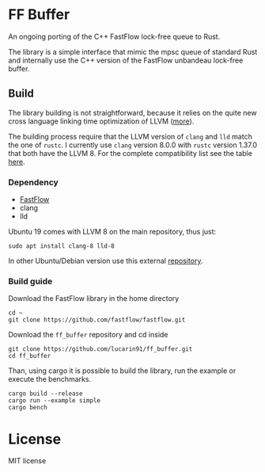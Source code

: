 # FF Buffer

An ongoing porting of the C++ FastFlow lock-free queue to Rust.

The library is a simple interface that mimic the mpsc queue of standard Rust and internally use the C++ version of the FastFlow unbandeau lock-free buffer.

## Build
The library building is not straightforward, because it relies on the quite new cross language linking time optimization of LLVM ([more](http://blog.llvm.org/2019/09/closing-gap-cross-language-lto-between.html)).

The building process require that the LLVM version of `clang` and `lld` match the one of `rustc`. I currently use `clang` version 8.0.0 with `rustc` version 1.37.0 that both have the LLVM 8. For the complete compatibility list see the table [here](https://doc.rust-lang.org/rustc/linker-plugin-lto.html#toolchain-compatibility).

### Dependency 
- [FastFlow](https://github.com/fastflow/fastflow)
- clang
- lld

Ubuntu 19 comes with LLVM 8 on the main repository, thus just:
```
sudo apt install clang-8 lld-8
``` 
In other Ubuntu/Debian version use this external [repository](https://apt.llvm.org/).

### Build guide

Download the FastFlow library in the home directory
```
cd ~
git clone https://github.com/fastflow/fastflow.git
```

Download the `ff_buffer` repository and cd inside 
```
git clone https://github.com/lucarin91/ff_buffer.git
cd ff_buffer
```

Than, using cargo it is possible to build the library, run the example or execute the benchmarks.
```
cargo build --release
cargo run --example simple
cargo bench
```

# License
MIT license
